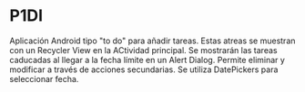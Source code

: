 # P1DI
Aplicación Android tipo "to do" para añadir tareas. Estas atreas se muestran con un Recycler View en la ACtividad principal. Se mostrarán las tareas caducadas al llegar a la fecha límite en un Alert Dialog. Permite eliminar y modificar a través de acciones secundarias. Se utiliza DatePickers para seleccionar fecha.
